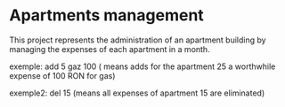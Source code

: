 # Apartments management
  This project represents the administration of an apartment building by managing the expenses of each apartment in a month.
  
   exemple: add 5 gaz 100 ( means adds for the apartment 25 a worthwhile expense
of 100 RON for gas)
  
  exemple2: del 15 (means all expenses of apartment 15 are eliminated)
